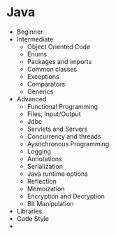 # Java

- Beginner
- Intermediate
  - Object Oriented Code
  - Enums
  - Packages and imports
  - Common classes
  - Exceptions
  - Comparators
  - Generics
- Advanced
  - Functional Programming
  - Files, Input/Output
  - Jdbc
  - Servlets and Servers
  - Concurrency and threads
  - Aysnchronous Programming
  - Logging
  - Annotations
  - Serialization
  - Java runtime options
  - Reflection
  - Memoization
  - Encryption and Decryption
  - Bit Manipulation
- Libraries
- Code Style
-
